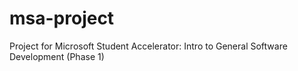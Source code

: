 # msa-project
Project for Microsoft Student Accelerator: Intro to General Software Development (Phase 1)
